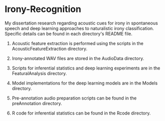 # Irony-Recognition
My dissertation research regarding acoustic cues for irony in spontaneous speech and deep learning approaches to naturalistic irony classification. Specific details can be found in each directory's README file.

1)  Acoustic feature extraction is performed using the scripts in the AcousticFeatureExtraction directory.

2)  Irony-annotated WAV files are stored in the AudioData directory.

3)  Scripts for inferential statistics and deep learning experiments are in the FeaturalAnalysis directory.

4)  Model implementations for the deep learning models are in the Models directory.

5)  Pre-annotation audio preparation scripts can be found in the preAnnotation directory.

6)  R code for inferential statistics can be found in the Rcode directory. 
